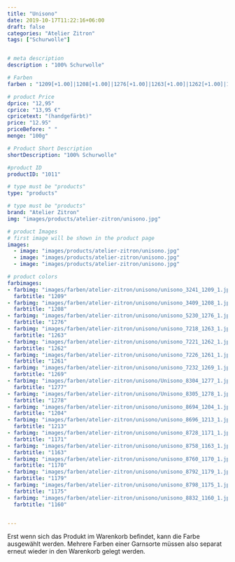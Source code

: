 ```yaml
---
title: "Unisono"
date: 2019-10-17T11:22:16+06:00
draft: false
categories: "Atelier Zitron"
tags: ["Schurwolle"]	


# meta description
description : "100% Schurwolle"

# Farben
farben : "1209[+1.00]|1208[+1.00]|1276[+1.00]|1263[+1.00]|1262[+1.00]|1261[+1.00]|1269[+1.00]|1277[+1.00]|1278[+1.00]|1204[+1.00]|1213[+1.00]|1171|1163|1170|1179|1175|1160"

# product Price
dprice: "12,95"
cprice: "13,95 €"
cpricetext: "(handgefärbt)"
price: "12.95"
priceBefore: " "
menge: "100g"

# Product Short Description
shortDescription: "100% Schurwolle"

#product ID
productID: "1011"

# type must be "products"
type: "products"

# type must be "products"
brand: "Atelier Zitron"
img: "images/products/atelier-zitron/unisono.jpg"   

# product Images
# first image will be shown in the product page
images:
  - image: "images/products/atelier-zitron/unisono.jpg"
  - image: "images/products/atelier-zitron/unisono.jpg"
  - image: "images/products/atelier-zitron/unisono.jpg"

# product colors
farbimages:
- farbimg: "images/farben/atelier-zitron/unisono/unisono_3241_1209_1.jpg"	
  farbtitle: "1209"
- farbimg: "images/farben/atelier-zitron/unisono/unisono_3409_1208_1.jpg"	
  farbtitle: "1208"
- farbimg: "images/farben/atelier-zitron/unisono/unisono_5230_1276_1.jpg"	
  farbtitle: "1276"
- farbimg: "images/farben/atelier-zitron/unisono/unisono_7218_1263_1.jpg"	
  farbtitle: "1263"
- farbimg: "images/farben/atelier-zitron/unisono/unisono_7221_1262_1.jpg"	
  farbtitle: "1262"
- farbimg: "images/farben/atelier-zitron/unisono/unisono_7226_1261_1.jpg"	
  farbtitle: "1261"
- farbimg: "images/farben/atelier-zitron/unisono/unisono_7232_1269_1.jpg"	
  farbtitle: "1269"
- farbimg: "images/farben/atelier-zitron/unisono/Unisono_8304_1277_1.jpg"	
  farbtitle: "1277"
- farbimg: "images/farben/atelier-zitron/unisono/Unisono_8305_1278_1.jpg"	
  farbtitle: "1278"
- farbimg: "images/farben/atelier-zitron/unisono/unisono_8694_1204_1.jpg"	
  farbtitle: "1204"
- farbimg: "images/farben/atelier-zitron/unisono/unisono_8696_1213_1.jpg"	
  farbtitle: "1213"
- farbimg: "images/farben/atelier-zitron/unisono/unisono_8728_1171_1.jpg"	
  farbtitle: "1171"
- farbimg: "images/farben/atelier-zitron/unisono/unisono_8758_1163_1.jpg"	
  farbtitle: "1163"
- farbimg: "images/farben/atelier-zitron/unisono/unisono_8760_1170_1.jpg"	
  farbtitle: "1170"
- farbimg: "images/farben/atelier-zitron/unisono/unisono_8792_1179_1.jpg"	
  farbtitle: "1179"
- farbimg: "images/farben/atelier-zitron/unisono/unisono_8798_1175_1.jpg"	
  farbtitle: "1175"
- farbimg: "images/farben/atelier-zitron/unisono/unisono_8832_1160_1.jpg"	
  farbtitle: "1160"


---
```


Erst wenn sich das Produkt im Warenkorb befindet, kann die Farbe ausgewählt werden.
Mehrere Farben einer Garnsorte müssen also separat erneut wieder in den Warenkorb gelegt werden.
